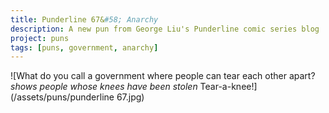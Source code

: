```yaml
---
title: Punderline 67&#58; Anarchy 
description: A new pun from George Liu's Punderline comic series blog
project: puns
tags: [puns, government, anarchy]
---
```



![What do you call a government where people can tear each other apart? *shows people whose knees have been stolen* Tear-a-knee!](/assets/puns/punderline 67.jpg)
